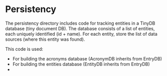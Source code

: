 # Persistency

The persistency directory includes code for tracking entities in a TinyDB database (tiny document DB).
The database consists of a list of entities, each uniquely identified (id + name). 
For each entity, store the list of data sources (where this entity was found).

This code is used:
- For building the acronyms database (AcronymDB inherits from EntryDB)
- For building the entities database (EntityDB inherits from EntryDB)
- 